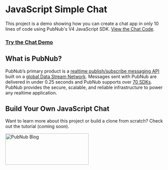 # JavaScript Simple Chat

This project is a demo showing how you can create a chat app in only 10 lines of code using PubNub's V4 JavaScript SDK. [View the Chat Code](https://github.com/PubNubDevelopers/JavaScript-Simple-Chat/blob/master/chat.html).

### [Try the Chat Demo](https://javascript-chat.com)

## What is PubNub?

PubNub’s primary product is a [realtime publish/subscribe messaging API](https://www.pubnub.com/products/realtime-messaging/) built on a [global Data Stream Network](https://www.pubnub.com/products/global-data-stream-network/). Messages sent with PubNub are delivered in under 0.25 seconds and PubNub supports over [70 SDKs](https://www.pubnub.com/docs). PubNub provides the secure, scalable, and reliable infrastructure to power any realtime application.

## Build Your Own JavaScript Chat

Want to learn more about this project or build a clone from scratch? Check out the tutorial (coming soon).

<a href="https://www.pubnub.com/?devrel_gh=JavaScript-Simple-Chat">
    <img alt="PubNub Blog" src="https://i.imgur.com/aJ927CO.png" width=260 height=98/>
</a>



